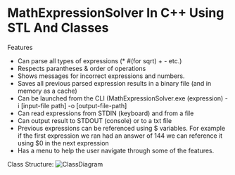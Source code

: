 # MathExpressionSolver In C++ Using STL And Classes

Features
- Can parse all types of expressions (* #(for sqrt) + - etc.)
- Respects parantheses & order of operations
- Shows messages for incorrect expressions and numbers.
- Saves all previous parsed expression results in a binary file (and in memory as a cache)
- Can be launched from the CLI (MathExpressionSolver.exe (expression) -i [input-file path] -o [output-file-path]
- Can read expressions from STDIN (keyboard) and from a file
- Can output result to STDOUT (console) or to a txt file
- Previous expressions can be referenced using $ variables. For example if the first expression we ran had an answer of 144 we can reference it using $0 in the next expression
- Has a menu to help the user navigate through some of the features.

Class Structure:
![ClassDiagram](https://github.com/ramadanomar/MathExpressionSolver/assets/55840806/2e47f977-1380-4619-81ac-c39b9411dac9)
